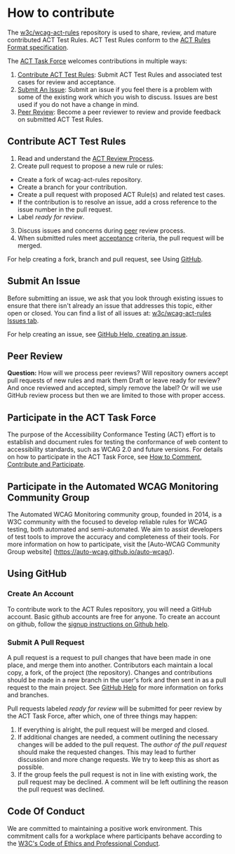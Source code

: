 # How to contribute
The [w3c/wcag-act-rules](https://github.com/w3c/wcag-act-rules) repository is used to share, review, and mature contributed ACT Test Rules. ACT Test Rules conform to the [ACT Rules Format specification](https://www.w3.org/TR/act-rules-format/).

The [ACT Task Force](https://www.w3.org/WAI/GL/task-forces/conformance-testing/) welcomes contributions in multiple ways:

1. [Contribute ACT Test Rules](#contribute-act-test-rules): Submit ACT Test Rules and associated test cases for review and acceptance.
2. [Submit An Issue](#submit-an-issue): Submit an issue if you feel there is a problem with some of the existing work which you wish to discuss. Issues are best used if you do not have a change in mind.
3. [Peer Review](#peer-review): Become a peer reviewer to review and provide feedback on submitted ACT Test Rules.

## Contribute ACT Test Rules
1.	Read and understand the [ACT Review Process](https://www.w3.org/WAI/GL/task-forces/conformance-testing/wiki/ACT_Review_Process).
2.	Create pull request to propose a new rule or rules:
  * Create a fork of wcag-act-rules repository.
  * Create a branch for your contribution.
  * Create a pull request with proposed ACT Rule(s) and related test cases.
  * If the contribution is to resolve an issue, add a cross reference to the issue number in the pull request.
  * Label *ready for review*.
3.	Discuss issues and concerns during [peer](https://www.w3.org/WAI/GL/task-forces/conformance-testing/wiki/ACT_Review_Process#Peer_review) review process.
4.	When submitted rules meet [acceptance](https://www.w3.org/WAI/GL/task-forces/conformance-testing/wiki/ACT_Review_Process#Acceptance) criteria, the pull request will be merged.

For help creating a fork, branch and pull request, see Using [GitHub](#using-github).

## Submit An Issue

Before submitting an issue, we ask that you look through existing issues to ensure that there isn't already an issue that addresses this topic, either open or closed. You can find a list of all issues at: [w3c/wcag-act-rules Issues tab](https://github.com/w3c/wcag-act-rules/issues).

For help creating an issue, see [GitHub Help, creating an issue](https://help.github.com/articles/creating-an-issue/).

## Peer Review
**Question:** How will we process peer reviews? Will repository owners accept pull requests of new rules and mark them Draft or leave ready for review? And once reviewed and accepted, simply remove the label? Or will we use GitHub review process but then we are limited to those with proper access.

## Participate in the ACT Task Force

The purpose of the Accessibility Conformance Testing (ACT) effort is to establish and document rules for testing the conformance of web content to accessibility standards, such as WCAG 2.0 and future versions. For details on how to participate in the ACT Task Force, see [How to Comment, Contribute and Participate](https://www.w3.org/WAI/GL/task-forces/conformance-testing/#contribute). 

## Participate in the Automated WCAG Monitoring Community Group
The Automated WCAG Monitoring community group, founded in 2014, is a W3C community with the focused to develop reliable rules for WCAG testing, both automated and semi-automated. We aim to assist developers of test tools to improve the accuracy and completeness of their tools. For more information on how to participate, visit the [Auto-WCAG Community Group website] (https://auto-wcag.github.io/auto-wcag/).

## Using GitHub

### Create An Account

To contribute work to the ACT Rules repository, you will need a GitHub account. Basic github accounts are free for anyone. To create an account on github, follow the [signup instructions on Github help](https://help.github.com/articles/signing-up-for-a-new-github-account/).

### Submit A Pull Request

A pull request is a request to pull changes that have been made in one place, and merge them into another. Contributors each maintain a local copy, a fork, of the project (the repository). Changes and contributions should be made in a new branch in the user's fork and then sent in as a pull request to the main project. See [GitHub Help](https://help.github.com/) for more information on forks and branches.

Pull requests labeled *ready for review* will be submitted for peer review by the ACT Task Force, after which, one of three things may happen:

1. If everything is alright, the pull request will be merged and closed.
2. If additional changes are needed, a comment outlining the necessary changes will be added to the pull request. The *author of the pull request* should make the requested changes. This may lead to further discussion and more change requests. We try to keep this as short as possible.
3. If the group feels the pull request is not in line with existing work, the pull request may be declined. A comment will be left outlining the reason the pull request was declined.

## Code Of Conduct

We are committed to maintaining a positive work environment. This commitment calls for a workplace where participants behave according to the [W3C's Code of Ethics and Professional Conduct](https://www.w3.org/Consortium/cepc/).

